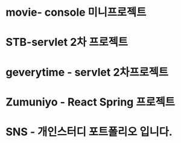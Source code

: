# movie- console 미니프로젝트
# STB-servlet 2차 프로젝트
# geverytime - servlet 2차프로젝트
# Zumuniyo - React Spring 프로젝트 
# SNS - 개인스터디 포트폴리오 입니다.
